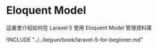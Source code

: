 # Eloquent Model

這裏會介紹如何在 Laravel 5 使用 Eloquent Model 管理資料庫

!INCLUDE "../../kejyun/book/laravel-5-for-beginner.md"
